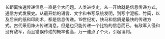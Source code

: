长距离快速传递信息一直是个大问题。人类进步史，从一开始就是信息传递方式，通信方式发展史。从最开始的语言、文字和书写系统发明，到写字泥板、竹简，以及后来的纸和印刷术，都是信息传递。19世纪初，快马和信鸽是最快的传递方式。古代采用烽火传递消息，但是也只能传递一个比特的信息而已，有敌军入侵和没有敌军，而且错误传递的概率也高，万一谁点了个火，引起误判。
